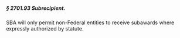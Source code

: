 ##### § 2701.93 Subrecipient. #####

SBA will only permit non-Federal entities to receive subawards where expressly authorized by statute.